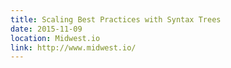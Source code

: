 ```yaml
---
title: Scaling Best Practices with Syntax Trees
date: 2015-11-09
location: Midwest.io
link: http://www.midwest.io/
---
```

